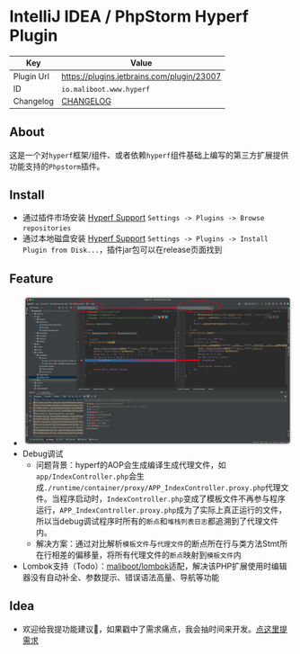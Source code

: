IntelliJ IDEA / PhpStorm Hyperf Plugin
========================

| Key        | Value                                     |
|------------|-------------------------------------------|
| Plugin Url | https://plugins.jetbrains.com/plugin/23007 |
| ID         | `io.maliboot.www.hyperf`                  |
| Changelog  | [CHANGELOG](CHANGELOG.md)                 |

About
---------------------
这是一个对`hyperf`框架/组件、或者依赖`hyperf`组件基础上编写的第三方扩展提供功能支持的`Phpstorm`插件。

Install
---------------------
* 通过插件市场安装 [Hyperf Support](https://plugins.jetbrains.com/plugin/23007) `Settings -> Plugins -> Browse repositories`
* 通过本地磁盘安装 [Hyperf Support](https://github.com/maliboot/idea-hyperf-plugin/releases) `Settings -> Plugins -> Install Plugin from Disk...`，插件jar包可以在release页面找到

Feature
---------------------
* ![Debug Preview](doc/xdebug.png)
* Debug调试
  * 问题背景：hyperf的AOP会生成编译生成代理文件，如`app/IndexController.php`会生成`./runtime/container/proxy/APP_IndexController.proxy.php`代理文件。当程序启动时，`IndexController.php`变成了模板文件不再参与程序运行，`APP_IndexController.proxy.php`成为了实际上真正运行的文件，所以当debug调试程序时所有的`断点`和`堆栈列表日志`都追溯到了代理文件内。
  * 解决方案：通过对比解析`模板文件`与`代理文件`的断点所在行与类方法Stmt所在行相差的偏移量，将所有代理文件的`断点`映射到`模板文件`内
* Lombok支持（Todo）：[maliboot/lombok](https://github.com/maliboot/lombok)适配，解决该PHP扩展使用时编辑器没有自动补全、参数提示、错误语法高量、导航等功能

Idea
---------------------

* 欢迎给我提功能建议👏，如果戳中了需求痛点，我会抽时间来开发。[点这里提需求](https://github.com/maliboot/idea-hyperf-plugin/issues/new?title=%E3%80%90%E5%8A%9F%E8%83%BD%E5%BB%BA%E8%AE%AE%E3%80%91XXX&body=...)